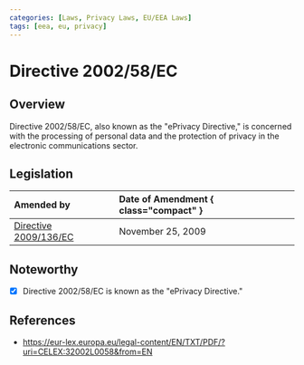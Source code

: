 ```yaml
---
categories: [Laws, Privacy Laws, EU/EEA Laws]
tags: [eea, eu, privacy]
---
```


# Directive 2002/58/EC

## Overview

Directive 2002/58/EC, also known as the "ePrivacy Directive," is concerned with the processing of personal data and the protection of privacy in the electronic communications sector.

## Legislation

Amended by | Date of Amendment { class="compact" }
:--- | :---
[Directive 2009/136/EC](/laws/directive-2009-136-ec.md) | November 25, 2009

## Noteworthy

- [x] Directive 2002/58/EC is known as the "ePrivacy Directive."

## References

- https://eur-lex.europa.eu/legal-content/EN/TXT/PDF/?uri=CELEX:32002L0058&from=EN